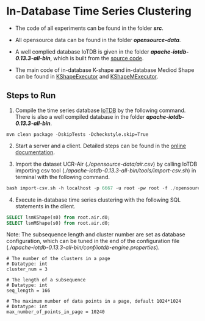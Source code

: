 # In-Database Time Series Clustering

- The code of all experiments can be found in the folder ***src***. 

- All opensource data can be found in the folder ***opensource-data***. 

- A well complied database IoTDB is given in the folder ***apache-iotdb-0.13.3-all-bin***, which is built from the [source code](https://github.com/apache/iotdb/tree/research/indb-ts-cluster).
- The main code of in-database K-shape and in-database Mediod Shape can be found in [KShapeExecutor](https://github.com/apache/iotdb/blob/research/outlier/server/src/main/java/org/apache/iotdb/db/query/executor/KShapeExecutor.java) and [KShapeMExecutor](https://github.com/apache/iotdb/blob/research/outlier/server/src/main/java/org/apache/iotdb/db/query/executor/KShapeMExecutor.java).

## Steps to Run

1. Compile the time series database [IoTDB](https://github.com/apache/iotdb/tree/research/indb-ts-cluster) by the following command. There is also a well compiled database in the folder ***apache-iotdb-0.13.3-all-bin***.

```
mvn clean package -DskipTests -Dcheckstyle.skip=True
```

2. Start a server and a client. Detailed steps can be found in the [online documentation](https://iotdb.apache.org/UserGuide/V0.13.x/QuickStart/QuickStart.html#use-cli).

3. Import the dataset UCR-Air (*./opensource-data/air.csv*) by calling IoTDB importing csv tool (*./apache-iotdb-0.13.3-all-bin/tools/import-csv.sh*) in terminal with the following command. 

```c
bash import-csv.sh -h localhost -p 6667 -u root -pw root -f ./opensource-data/air.csv
```

4. Execute in-database time series clustering with the following SQL statements in the client.

```sql
SELECT lsmKShape(s0) from root.air.d0;
SELECT lsmMShape(s0) from root.air.d0;
```

Note: The subsequence length and cluster number are set as database configuration, which can be tuned in the end of the configuration file (*./apache-iotdb-0.13.3-all-bin/conf/iotdb-engine.properties*).

```
# The number of the clusters in a page
# Datatype: int
cluster_num = 3

# The length of a subsequence
# Datatype: int
seq_length = 166

# The maximum number of data points in a page, default 1024*1024
# Datatype: int
max_number_of_points_in_page = 10240
```
